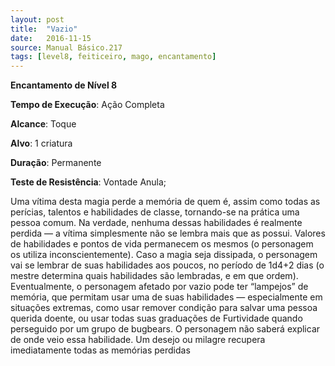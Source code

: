 ```yaml
---
layout: post
title:  "Vazio"
date:   2016-11-15
source: Manual Básico.217
tags: [level8, feiticeiro, mago, encantamento]
---
```


**Encantamento de Nível 8**

**Tempo de Execução**: Ação Completa

**Alcance**: Toque

**Alvo**: 1 criatura

**Duração**: Permanente

**Teste de Resistência**: Vontade Anula;

Uma vítima desta magia perde a memória de quem é, assim como todas as perícias, talentos e habilidades de classe, tornando-se na prática uma pessoa comum. 
Na verdade, nenhuma dessas habilidades é realmente perdida — a vítima simplesmente não se lembra mais que as possui. 
Valores de habilidades e pontos de vida permanecem os mesmos (o personagem os utiliza inconscientemente).
Caso a magia seja dissipada, o personagem vai se lembrar de suas habilidades aos poucos, no período de 1d4+2 dias (o mestre determina quais habilidades são lembradas, e em que ordem).
Eventualmente, o personagem afetado por vazio pode ter “lampejos” de memória, que permitam usar uma de suas habilidades — especialmente em situações extremas, como usar remover condição para salvar uma pessoa querida doente, ou usar todas suas graduações de Furtividade quando perseguido por um grupo de bugbears. 
O personagem não saberá explicar de onde veio essa habilidade.
Um desejo ou milagre recupera imediatamente todas as memórias perdidas